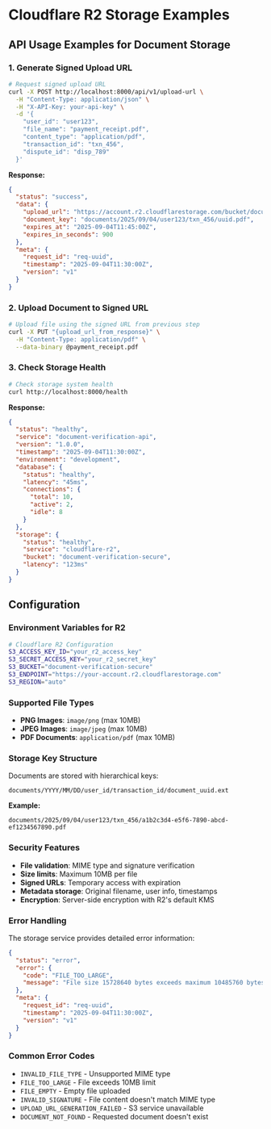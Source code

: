 # Cloudflare R2 Storage Examples

## API Usage Examples for Document Storage

### 1. Generate Signed Upload URL

```bash
# Request signed upload URL
curl -X POST http://localhost:8000/api/v1/upload-url \
  -H "Content-Type: application/json" \
  -H "X-API-Key: your-api-key" \
  -d '{
    "user_id": "user123",
    "file_name": "payment_receipt.pdf",
    "content_type": "application/pdf",
    "transaction_id": "txn_456",
    "dispute_id": "disp_789"
  }'
```

**Response:**

```json
{
  "status": "success",
  "data": {
    "upload_url": "https://account.r2.cloudflarestorage.com/bucket/documents/2025/09/04/user123/txn_456/uuid.pdf?X-Amz-Algorithm=AWS4-HMAC-SHA256&...",
    "document_key": "documents/2025/09/04/user123/txn_456/uuid.pdf",
    "expires_at": "2025-09-04T11:45:00Z",
    "expires_in_seconds": 900
  },
  "meta": {
    "request_id": "req-uuid",
    "timestamp": "2025-09-04T11:30:00Z",
    "version": "v1"
  }
}
```

### 2. Upload Document to Signed URL

```bash
# Upload file using the signed URL from previous step
curl -X PUT "{upload_url_from_response}" \
  -H "Content-Type: application/pdf" \
  --data-binary @payment_receipt.pdf
```

### 3. Check Storage Health

```bash
# Check storage system health
curl http://localhost:8000/health
```

**Response:**

```json
{
  "status": "healthy",
  "service": "document-verification-api",
  "version": "1.0.0",
  "timestamp": "2025-09-04T11:30:00Z",
  "environment": "development",
  "database": {
    "status": "healthy",
    "latency": "45ms",
    "connections": {
      "total": 10,
      "active": 2,
      "idle": 8
    }
  },
  "storage": {
    "status": "healthy",
    "service": "cloudflare-r2",
    "bucket": "document-verification-secure",
    "latency": "123ms"
  }
}
```

## Configuration

### Environment Variables for R2

```bash
# Cloudflare R2 Configuration
S3_ACCESS_KEY_ID="your_r2_access_key"
S3_SECRET_ACCESS_KEY="your_r2_secret_key"
S3_BUCKET="document-verification-secure"
S3_ENDPOINT="https://your-account.r2.cloudflarestorage.com"
S3_REGION="auto"
```

### Supported File Types

- **PNG Images**: `image/png` (max 10MB)
- **JPEG Images**: `image/jpeg` (max 10MB)
- **PDF Documents**: `application/pdf` (max 10MB)

### Storage Key Structure

Documents are stored with hierarchical keys:

```
documents/YYYY/MM/DD/user_id/transaction_id/document_uuid.ext
```

**Example:**

```
documents/2025/09/04/user123/txn_456/a1b2c3d4-e5f6-7890-abcd-ef1234567890.pdf
```

### Security Features

- **File validation**: MIME type and signature verification
- **Size limits**: Maximum 10MB per file
- **Signed URLs**: Temporary access with expiration
- **Metadata storage**: Original filename, user info, timestamps
- **Encryption**: Server-side encryption with R2's default KMS

### Error Handling

The storage service provides detailed error information:

```json
{
  "status": "error",
  "error": {
    "code": "FILE_TOO_LARGE",
    "message": "File size 15728640 bytes exceeds maximum 10485760 bytes"
  },
  "meta": {
    "request_id": "req-uuid",
    "timestamp": "2025-09-04T11:30:00Z",
    "version": "v1"
  }
}
```

### Common Error Codes

- `INVALID_FILE_TYPE` - Unsupported MIME type
- `FILE_TOO_LARGE` - File exceeds 10MB limit
- `FILE_EMPTY` - Empty file uploaded
- `INVALID_SIGNATURE` - File content doesn't match MIME type
- `UPLOAD_URL_GENERATION_FAILED` - S3 service unavailable
- `DOCUMENT_NOT_FOUND` - Requested document doesn't exist
